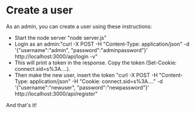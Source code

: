 # Create a user

As an admin, you can create a user using these instructions:

- Start the node server "node server.js"
- Login as an admin:"curl -X POST -H "Content-Type: application/json" -d '{"username":"admin", "password":"adminpassword"}' http://localhost:3000/api/login -v"
- This will print a token in the response. Copy the token (Set-Cookie: connect.sid=s%3A....).
- Then make the new user, insert the token "curl -X POST -H "Content-Type: application/json" -H "Cookie: connect.sid=s%3A...." -d '{"username":"newuser", "password":"newpassword"}' http://localhost:3000/api/register"

And that's it!